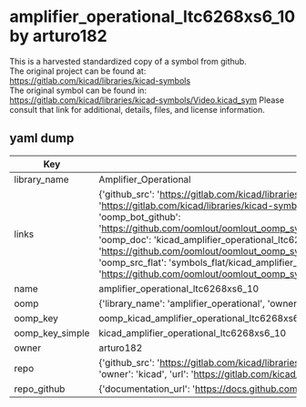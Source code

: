 # amplifier_operational_ltc6268xs6_10 by arturo182  
This is a harvested standardized copy of a symbol from github.  
The original project can be found at:  
https://gitlab.com/kicad/libraries/kicad-symbols  
The original symbol can be found in:
https://gitlab.com/kicad/libraries/kicad-symbols/Video.kicad_sym
Please consult that link for additional, details, files, and license information.  
## yaml dump  
| Key | Value |  
| --- | --- |  
| library_name | Amplifier_Operational |  
| links | {'github_src': 'https://gitlab.com/kicad/libraries/kicad-symbols/Video.kicad_sym', 'github_src_repo': 'https://gitlab.com/kicad/libraries/kicad-symbols', 'oomp_bot': 'kicad_amplifier_operational_ltc6268xs6_10/working', 'oomp_bot_github': 'https://github.com/oomlout/oomlout_oomp_symbol_bot/tree/main/kicad_amplifier_operational_ltc6268xs6_10/working', 'oomp_doc': 'kicad_amplifier_operational_ltc6268xs6_10/working', 'oomp_doc_github': 'https://github.com/oomlout/oomlout_oomp_symbol_doc/tree/main/kicad_amplifier_operational_ltc6268xs6_10/working', 'oomp_src_flat': 'symbols_flat/kicad_amplifier_operational_ltc6268xs6_10/working', 'oomp_src_flat_github': 'https://github.com/oomlout/oomlout_oomp_symbol_src/tree/main/kicad_amplifier_operational_ltc6268xs6_10/working'} |  
| name | amplifier_operational_ltc6268xs6_10 |  
| oomp | {'library_name': 'amplifier_operational', 'owner_name': 'kicad', 'symbol_name': 'amplifier_operational_ltc6268xs6_10'} |  
| oomp_key | oomp_kicad_amplifier_operational_ltc6268xs6_10 |  
| oomp_key_simple | kicad_amplifier_operational_ltc6268xs6_10 |  
| owner | arturo182 |  
| repo | {'github_src': 'https://gitlab.com/kicad/libraries/kicad-symbols/Video.kicad_sym', 'name': 'libraries/kicad-symbols', 'owner': 'kicad', 'url': 'https://gitlab.com/kicad/libraries/kicad-symbols'} |  
| repo_github | {'documentation_url': 'https://docs.github.com/rest/repos/repos#get-a-repository', 'message': 'Not Found'} |  

